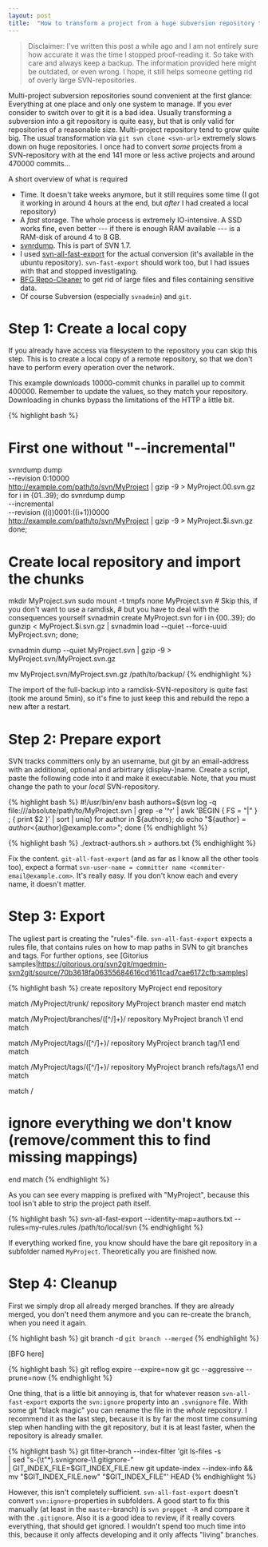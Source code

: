 ```yaml
---
layout: post
title:  "How to transform a project from a huge subversion repository to git"
---
```


> Disclaimer: I've written this post a while ago and I am not entirely sure how accurate it
> was the time I stopped proof-reading it. So take with care and always keep a backup. The
>information provided here might be outdated, or even wrong. I hope, it still helps someone
> getting rid of overly large SVN-repositories.


Multi-project subversion repositories sound convenient at the first glance: Everything
at one place and only one system to manage. If you ever consider to switch over to git
it is a bad idea. Usually transforming a subversion into a git repository is quite easy,
but that is only valid for repositories of a reasonable size. Multi-project repository
tend to grow quite big. The usual transformation via `git svn clone <svn-url>` extremely
slows down on huge repositories. I once had to convert _some_ projects from a SVN-repository
with at the end 141 more or less active projects and around 470000 commits...

A short overview of what is required

* Time. It doesn't take weeks anymore, but it still requires some time (I got it working in
    around 4 hours at the end, but _after_ I had created a local repository)
* A _fast_ storage. The whole process is extremely IO-intensive. A SSD works fine, even better
    --- if there is enough RAM available --- is a RAM-disk of around 4 to 8 GB.
* [svnrdump](http://svnbook.red-bean.com/en/1.7/svn.ref.svnrdump.c.dump.html). This is part
    of SVN 1.7.
* I used [svn-all-fast-export](http://dev.man-online.org/man1/svn-all-fast-export/) for
    the actual conversion (it's available in the ubuntu repository). `svn-fast-export` should
    work too, but I had issues with that and stopped investigating.
* [BFG Repo-Cleaner](http://rtyley.github.io/bfg-repo-cleaner/) to get rid of large files
    and files containing sensitive data.
* Of course Subversion (especially `svnadmin`) and `git`.


Step 1: Create a local copy
====
If you already have access via filesystem to the repository you can skip this step. This is to create a
local copy of a remote repository, so that we don't have to perform every operation over the network.

This example downloads 10000-commit chunks in parallel up to commit 400000. Remember to update the values,
so they match your repository. Downloading in chunks bypass the limitations of the HTTP a little bit.

{% highlight bash %}
# First one without "--incremental"
svnrdump dump \
    --revision 0:10000 \
    http://example.com/path/to/svn/MyProject | gzip -9 > MyProject.00.svn.gz
for i in {01..39}; do
    svnrdump dump \
        --incremental \
        --revision $(($i))0001:$(($i+1))0000 \
        http://example.com/path/to/svn/MyProject | gzip -9 > MyProject.$i.svn.gz
done;

# Create local repository and import the chunks
mkdir MyProject.svn
sudo mount -t tmpfs none MyProject.svn # Skip this, if you don't want to use a ramdisk,
                                       # but you have to deal with the consequences yourself
svnadmin create MyProject.svn
for i in {00..39}; do
    gunzip < MyProject.$i.svn.gz | svnadmin load --quiet --force-uuid MyProject.svn;
done;

svnadmin dump --quiet MyProject.svn | gzip -9 > MyProject.svn/MyProject.svn.gz

mv MyProject.svn/MyProject.svn.gz /path/to/backup/
{% endhighlight %}

The import of the full-backup into a ramdisk-SVN-repository is quite fast (took me
around 5min), so it's fine to just keep this and rebuild the repo a new after a restart.


Step 2: Prepare export
===

SVN tracks committers only by an username, but git by an email-address with an additional,
optional and arbirtrary (display-)name. Create a script, paste the following code into it
and make it executable. Note, that you must change the path to your _local_ SVN-repository.

{% highlight bash %}
#!/usr/bin/env bash
authors=$(svn log -q file:///absolute/path/to/MyProject.svn | grep -e '^r' | awk 'BEGIN { FS = "|" } ; { print $2 }' | sort | uniq)
for author in ${authors}; do
  echo "${author} = ${author} <${author}@example.com>";
done
{% endhighlight %}

{% highlight bash %}
./extract-authors.sh > authors.txt
{% endhighlight %}

Fix the content. `git-all-fast-export` (and as far as I know all the other tools too), expect
a format `svn-user-name = committer name <commiter-email@example.com>`. It's really easy. If you don't know
each and every name, it doesn't matter.

Step 3: Export
===

The ugliest part is creating the "rules"-file. `svn-all-fast-export` expects a rules file, that contains
rules on how to map paths in SVN to git branches and tags. For further options, see
[Gitorius samples|https://gitorious.org/svn2git/mgedmin-svn2git/source/70b3618fa06355684616cd1611cad7cae6172cfb:samples]

{% highlight bash %}
create repository MyProject
end repository

match /MyProject/trunk/
  repository MyProject
  branch master
end match

match /MyProject/branches/([^/]+)/
  repository MyProject
  branch \1
end match

match /MyProject/tags/([^/]+)/
  repository MyProject
  branch tag/\1
end match

match /MyProject/tags/([^/]+)/
  repository MyProject
  branch refs/tags/\1
end match

match /
  # ignore everything we don't know (remove/comment this to find missing mappings)
end match
{% endhighlight %}

As you can see every mapping is prefixed with "MyProject", because this tool isn't able
to strip the project path itself.

{% highlight bash %}
svn-all-fast-export --identity-map=authors.txt --rules=my-rules.rules /path/to/local/svn
{% endhighlight %}

If everything worked fine, you know should have the bare git repository in a subfolder named
`MyProject`. Theoretically you are finished now.

Step 4: Cleanup
===
First we simply drop all already merged branches. If they are already merged, you don't need
them anymore and you can re-create the branch, when you need it again.

{% highlight bash %}
git branch -d `git branch --merged`
{% endhighlight %}



[BFG here]

{% highlight bash %}
git reflog expire --expire=now
git gc --aggressive --prune=now
{% endhighlight %}

One thing, that is a little bit annoying is, that for whatever reason `svn-all-fast-export` exports
the `svn:ignore` property into an `.svnignore` file. With some git "black magic" you can rename
the file in the _whole_ repository. I recommend it as the last step, because it is by far the most
time consuming step when handling with the git repository, but it is at least faster, when the
repository is already smaller.

{% highlight bash %}
git filter-branch --index-filter 'git ls-files -s \
    | sed "s-\(\t\"*\).svnignore-\1.gitignore-" \
    | GIT_INDEX_FILE=$GIT_INDEX_FILE.new git update-index --index-info && mv "$GIT_INDEX_FILE.new" "$GIT_INDEX_FILE"' HEAD
{% endhighlight %}

However, this isn't completely sufficient. `svn-all-fast-export` doesn't convert
`svn:ignore`-properties in subfolders. A good start to fix this manually (at least in the
`master`-branch) is `svn propget -R` and compare it with the `.gitignore`. Also it is
a good idea to review, if it really covers everything, that should get ignored. I wouldn't
spend too much time into this, because it only affects developing and it only affects
"living" branches.
